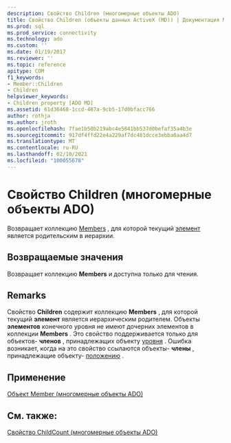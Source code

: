 ```yaml
---
description: Свойство Children (многомерные объекты ADO)
title: Свойство Children (объекты данных ActiveX (MD)) | Документация Майкрософт
ms.prod: sql
ms.prod_service: connectivity
ms.technology: ado
ms.custom: ''
ms.date: 01/19/2017
ms.reviewer: ''
ms.topic: reference
apitype: COM
f1_keywords:
- Member::Children
- Children
helpviewer_keywords:
- Children property [ADO MD]
ms.assetid: 61d36468-1ccd-467a-9cb5-17d0bfacc766
author: rothja
ms.author: jroth
ms.openlocfilehash: 7fae1b50b219abc4e5841bb537d0befaf35a4b3e
ms.sourcegitcommit: 917df4ffd22e4a229af7dc481dcce3ebba0aa4d7
ms.translationtype: MT
ms.contentlocale: ru-RU
ms.lasthandoff: 02/10/2021
ms.locfileid: "100055678"
---
```

# <a name="children-property-ado-md"></a>Свойство Children (многомерные объекты ADO)
Возвращает коллекцию [Members](./members-collection-ado-md.md) , для которой текущий [элемент](./member-object-ado-md.md) является родительским в иерархии.  
  
## <a name="return-values"></a>Возвращаемые значения  
 Возвращает коллекцию **Members** и доступна только для чтения.  
  
## <a name="remarks"></a>Remarks  
 Свойство **Children** содержит коллекцию **Members** , для которой текущий **элемент** является иерархическим родителем. Объекты **элементов** конечного уровня не имеют дочерних элементов в коллекции **Members** . Это свойство поддерживается только для объектов- **членов** , принадлежащих объекту [уровня](./level-object-ado-md.md) . Ошибка возникает, когда на это свойство ссылаются объекты- **члены** , принадлежащие объекту- [положению](./position-object-ado-md.md) .  
  
## <a name="applies-to"></a>Применение  
 [Объект Member (многомерные объекты ADO)](./member-object-ado-md.md)  
  
## <a name="see-also"></a>См. также:  
 [Свойство ChildCount (многомерные объекты ADO)](./childcount-property-ado-md.md)